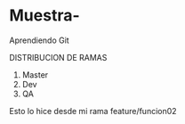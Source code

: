 # Muestra-


Aprendiendo Git

DISTRIBUCION DE RAMAS

1. Master 
2. Dev
3. QA

Esto lo hice desde mi rama feature/funcion02
